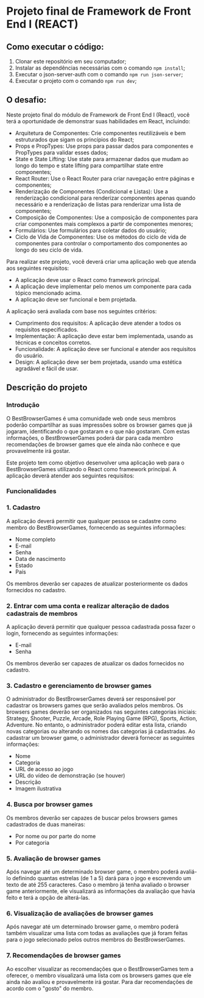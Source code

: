 # Projeto final de Framework de Front End I (REACT)

## Como executar o código:
1. Clonar este repositório em seu computador;
2. Instalar as dependências necessárias com o comando  `npm install`;
3. Executar o json-server-auth com o comando `npm run json-server`;
4. Executar o projeto  com o comando `npm run dev`;

## O desafio:

Neste projeto final do módulo de Framework de Front End I (React), você terá a oportunidade de demonstrar suas habilidades em React, incluindo:
* Arquitetura de Componentes: Crie componentes reutilizáveis e bem estruturados que sigam os princípios do React;
* Props e PropTypes: Use props para passar dados para componentes e PropTypes para validar esses dados;
* State e State Lifting: Use state para armazenar dados que mudam ao longo do tempo e state lifting para compartilhar state entre componentes;
* React Router: Use o React Router para criar navegação entre páginas e componentes;
* Renderização de Componentes (Condicional e Listas): Use a renderização condicional para renderizar componentes apenas quando necessário e a renderização de listas para renderizar uma lista de componentes;
* Composição de Componentes: Use a composição de componentes para criar componentes mais complexos a partir de componentes menores;
* Formulários: Use formulários para coletar dados do usuário;
* Ciclo de Vida de Componentes: Use os métodos do ciclo de vida de componentes para controlar o comportamento dos componentes ao longo do seu ciclo de vida.

Para realizar este projeto, você deverá criar uma aplicação web que atenda aos seguintes requisitos:
* A aplicação deve usar o React como framework principal.
* A aplicação deve implementar pelo menos um componente para cada tópico mencionado acima.
* A aplicação deve ser funcional e bem projetada.

A aplicação será avaliada com base nos seguintes critérios:
* Cumprimento dos requisitos: A aplicação deve atender a todos os requisitos especificados.
* Implementação: A aplicação deve estar bem implementada, usando as técnicas e conceitos corretos.
* Funcionalidade: A aplicação deve ser funcional e atender aos requisitos do usuário.
* Design: A aplicação deve ser bem projetada, usando uma estética agradável e fácil de usar.

## Descrição do projeto

### Introdução
O BestBrowserGames é uma comunidade web onde seus membros poderão compartilhar as suas impressões sobre os browser games que já jogaram, identificando o que gostaram e o que não gostaram. Com estas informações, o BestBrowserGames poderá dar para cada membro recomendações de browser games que ele ainda não conhece e que provavelmente irá gostar.

Este projeto tem como objetivo desenvolver uma aplicação web para o BestBrowserGames utilizando o React como framework principal. A aplicação deverá atender aos seguintes requisitos:

### Funcionalidades
### 1. Cadastro
A aplicação deverá permitir que qualquer pessoa se cadastre como membro do BestBrowserGames, fornecendo as seguintes informações:

* Nome completo
* E-mail
* Senha
* Data de nascimento
* Estado
* País

Os membros deverão ser capazes de atualizar posteriormente os dados fornecidos no cadastro.

### 2. Entrar com uma conta e realizar alteração de dados cadastrais de membros
A aplicação deverá permitir que qualquer pessoa cadastrada possa fazer o login, fornecendo as seguintes informações:

* E-mail
* Senha

Os membros deverão ser capazes de atualizar os dados fornecidos no cadastro.

### 3. Cadastro e gerenciamento de browser games
O administrador do BestBrowserGames deverá ser responsável por cadastrar os browsers games que serão avaliados pelos membros. Os browsers games deverão ser organizados nas seguintes categorias iniciais: Strategy, Shooter, Puzzle, Arcade, Role Playing Game (RPG), Sports, Action, Adventure. No entanto, o administrador poderá editar esta lista, criando novas categorias ou alterando os nomes das categorias já cadastradas. Ao cadastrar um browser game, o administrador deverá fornecer as seguintes informações:

* Nome
* Categoria
* URL de acesso ao jogo
* URL do vídeo de demonstração (se houver)
* Descrição
* Imagem ilustrativa

### 4. Busca por browser games
Os membros deverão ser capazes de buscar pelos browsers games cadastrados de duas maneiras:

* Por nome ou por parte do nome
* Por categoria

### 5. Avaliação de browser games
Após navegar até um determinado browser game, o membro poderá avaliá-lo definindo quantas estrelas (de 1 a 5) dará para o jogo e escrevendo um texto de até 255 caracteres. Caso o membro já tenha avaliado o browser game anteriormente, ele visualizará as informações da avaliação que havia feito e terá a opção de alterá-las.

### 6. Visualização de avaliações de browser games
Após navegar até um determinado browser game, o membro poderá também visualizar uma lista com todas as avaliações que já foram feitas para o jogo selecionado pelos outros membros do BestBrowserGames.

### 7. Recomendações de browser games
Ao escolher visualizar as recomendações que o BestBrowserGames tem a oferecer, o membro visualizará uma lista com os browsers games que ele ainda não avaliou e provavelmente irá gostar. Para dar recomendações de acordo com o "gosto" do membro. 